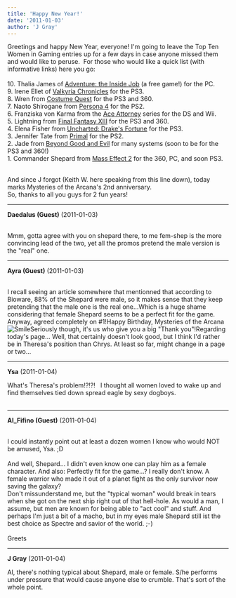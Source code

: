 ```yaml
---
title: 'Happy New Year!'
date: '2011-01-03'
author: 'J Gray'
---
```


Greetings and happy New Year, everyone! I'm going to leave the Top Ten Women in Gaming entries up for a few days in case anyone missed them and would like to peruse.&nbsp; For those who would like a quick list (with informative links) here you go:<br><br>10. Thalia James of <a name="" target="_blank" classname="" class="" href="http://www.reloaded.org/download/Adventure-Inside-Job/487/">Adventure: the Inside Job</a> (a free game!) for the PC.<br>9. Irene Ellet of <a name="" target="_blank" classname="" class="" href="http://www.sega.com/valkyria/us/index.html">Valkyria Chronicles</a> for the PS3.<br>8. Wren from <a name="" target="_blank" classname="" class="" href="http://www.costumequestgame.com/">Costume Quest</a> for the PS3 and 360.<br>7. Naoto Shirogane from <a name="" target="_blank" classname="" class="" href="http://www.atlus.com/persona4/">Persona 4</a> for the PS2.<br>6. Franziska von Karma from the <a name="" target="_blank" classname="" class="" href="http://www.capcom.com/phoenixwright/">Ace Attorney</a> series for the DS and Wii.<br>5. Lightning from <a name="" target="_blank" classname="" class="" href="http://www.finalfantasyxiii.com/#/content/Home/0">Final Fantasy XIII</a> for the PS3 and 360.<br>4. Elena Fisher from <a name="" target="_blank" classname="" class="" href="http://us.playstation.com/Uncharted/">Uncharted: Drake's Fortune</a> for the PS3.<br>3. Jennifer Tate from <a name="" target="_blank" classname="" class="" href="http://www.primalgame.com/">Primal</a> for the PS2.<br>2. Jade from <a name="" target="_blank" classname="" class="" href="http://beyondgoodevil.us.ubi.com/">Beyond Good and Evil</a> for many systems (soon to be for the PS3 and 360!)<br>1. Commander Shepard from <a name="" target="_blank" classname="" class="" href="http://masseffect.bioware.com/">Mass Effect 2</a> for the 360, PC, and soon PS3.<br><div><br></div><div>And since J forgot (Keith W. here speaking from this line down), today marks Mysteries of the Arcana's 2nd anniversary.</div><div>So, thanks to all you guys for 2 fun years!</div>

---
**Daedalus (Guest)** (2011-01-03)

<br> Mmm, gotta agree with you on shepard there, to me fem-shep is the more convincing lead of the two, yet all the promos pretend the male version is the "real" one.

---
**Ayra (Guest)** (2011-01-03)

<br>I recall seeing an article somewhere that mentionned that according to Bioware, 88% of the Shepard were male, so it makes sense that they keep pretending that the male one is the real one...Which is a huge shame considering that female Shepard seems to be a perfect fit for the game. Anyway, agreed completely on #1!Happy Birthday, Mysteries of the Arcana <img src="/smilies/smile.gif" alt="Smile" border="0">Seriously though, it's us who give you a big "Thank you"!Regarding today's page... Well, that certainly doesn't look good, but I think I'd rather be in Theresa's position than Chrys. At least so far, might change in a page or two...

---
**Ysa** (2011-01-04)

What's Theresa's problem!?!?!&nbsp; &nbsp;I thought all women loved to wake up and find themselves tied down spread eagle by sexy dogboys.<br><br>

---
**Al_Fifino (Guest)** (2011-01-04)

<br> I could instantly point out at least a dozen women I know who would NOT be amused, Ysa. ;D<br><br>And well, Shepard... I didn't even know one can play him as a female character. And also: Perfectly fit for the game...? I really don't know. A female warrior who made it out of a planet fight as the only survivor now saving the galaxy?<br>Don't missunderstand me, but the "typical woman" would break in tears when she got on the next ship right out of that hell-hole. As would a man, I assume, but men are known for being able to "act cool" and stuff. And perhaps I'm just a bit of a macho, but in my eyes male Shepard still ist the best choice as Spectre and savior of the world. ;-)<br><br>Greets<br>

---
**J Gray** (2011-01-04)

Al, there's nothing typical about Shepard, male or female. S/he performs under pressure that would cause anyone else to crumble. That's sort of the whole point. <br><br><br>

